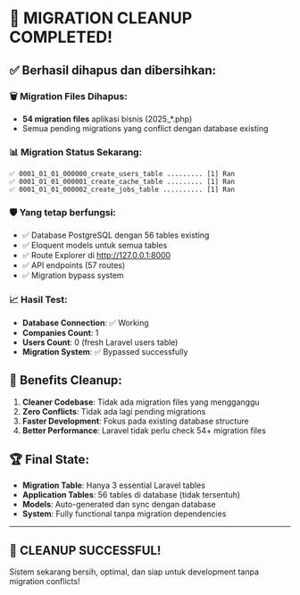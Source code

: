 # 🧹 MIGRATION CLEANUP COMPLETED!

## ✅ **Berhasil dihapus dan dibersihkan:**

### 🗑️ **Migration Files Dihapus**:
- **54 migration files** aplikasi bisnis (2025_*.php)
- Semua pending migrations yang conflict dengan database existing

### 📊 **Migration Status Sekarang**:
```
✅ 0001_01_01_000000_create_users_table ......... [1] Ran
✅ 0001_01_01_000001_create_cache_table ......... [1] Ran  
✅ 0001_01_01_000002_create_jobs_table .......... [1] Ran
```

### 🛡️ **Yang tetap berfungsi**:
- ✅ Database PostgreSQL dengan 56 tables existing
- ✅ Eloquent models untuk semua tables
- ✅ Route Explorer di http://127.0.0.1:8000
- ✅ API endpoints (57 routes)
- ✅ Migration bypass system

### 📈 **Hasil Test**:
- **Database Connection**: ✅ Working
- **Companies Count**: 1
- **Users Count**: 0 (fresh Laravel users table)
- **Migration System**: ✅ Bypassed successfully

## 🎯 **Benefits Cleanup**:
1. **Cleaner Codebase**: Tidak ada migration files yang mengganggu
2. **Zero Conflicts**: Tidak ada lagi pending migrations
3. **Faster Development**: Fokus pada existing database structure
4. **Better Performance**: Laravel tidak perlu check 54+ migration files

## 🏆 **Final State**:
- **Migration Table**: Hanya 3 essential Laravel tables
- **Application Tables**: 56 tables di database (tidak tersentuh)
- **Models**: Auto-generated dan sync dengan database
- **System**: Fully functional tanpa migration dependencies

---
## 💯 **CLEANUP SUCCESSFUL!**
Sistem sekarang bersih, optimal, dan siap untuk development tanpa migration conflicts!
